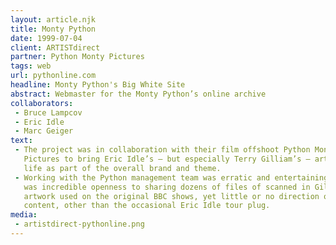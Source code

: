 ```yaml
---
layout: article.njk
title: Monty Python
date: 1999-07-04
client: ARTISTdirect
partner: Python Monty Pictures
tags: web
url: pythonline.com
headline: Monty Python's Big White Site
abstract: Webmaster for the Monty Python’s online archive
collaborators:
 - Bruce Lampcov
 - Eric Idle
 - Marc Geiger
text:
 - The project was in collaboration with their film offshoot Python Monty 
   Pictures to bring Eric Idle’s — but especially Terry Gilliam’s — artwork to 
   life as part of the overall brand and theme.
 - Working with the Python management team was erratic and entertaining; there
   was incredible openness to sharing dozens of files of scanned in Gilliam 
   artwork used on the original BBC shows, yet little or no direction on ongoing 
   content, other than the occasional Eric Idle tour plug.
media:
 - artistdirect-pythonline.png
---
```


